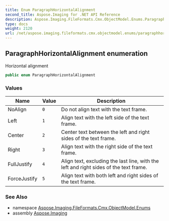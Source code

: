 ```yaml
---
title: Enum ParagraphHorizontalAlignment
second_title: Aspose.Imaging for .NET API Reference
description: Aspose.Imaging.FileFormats.Cmx.ObjectModel.Enums.ParagraphHorizontalAlignment enum. Horizontal alignment
type: docs
weight: 2120
url: /net/aspose.imaging.fileformats.cmx.objectmodel.enums/paragraphhorizontalalignment/
---
```

## ParagraphHorizontalAlignment enumeration

Horizontal alignment

```csharp
public enum ParagraphHorizontalAlignment
```

### Values

| Name | Value | Description |
| --- | --- | --- |
| NoAlign | `0` | Do not align text with the text frame. |
| Left | `1` | Align text with the left side of the text frame. |
| Center | `2` | Center text between the left and right sides of the text frame. |
| Right | `3` | Align text with the right side of the text frame. |
| FullJustify | `4` | Align text, excluding the last line, with the left and right sides of the text frame. |
| ForceJustify | `5` | Align text with both left and right sides of the text frame. |

### See Also

* namespace [Aspose.Imaging.FileFormats.Cmx.ObjectModel.Enums](../../aspose.imaging.fileformats.cmx.objectmodel.enums/)
* assembly [Aspose.Imaging](../../)


